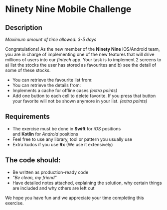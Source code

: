 # Ninety Nine Mobile Challenge

## Description

*Maximum amount of time allowed: 3-5 days*

Congratulations! As the new member of the **Ninety Nine** iOS/Android team, you are in charge of implementing one of the new features that will drive millions of users into our *fintech* app. Your task is to implement 2 screens to a) list the stocks the user has stored as favourites and b) see the detail of some of these stocks.

- You can retrieve the favourite list from:
- You can retrieve the details from:
- Implements a cache for offline cases *(extra points)*
- Add one button to each cell to delete favorite. If you press that button your favorite will not be shown anymore in your list. *(extra points)*

## **Requirements**

- The exercise must be done in **Swift** for *iOS* positions and **Kotlin** for *Android* positions
- Feel free to use any library, tool or pattern you usually use
- Extra kudos if you use **Rx** (We use it extensively)

## **The code should:**

- Be written as production-ready code
- *"Be clean, my friend"*
- Have detailed notes attached, explaining the solution, why certain things are included and why others are left out

We hope you have fun and we appreciate your time completing this exercise.
